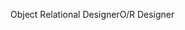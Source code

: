 <span data-ttu-id="816ee-101">Object Relational Designer</span><span class="sxs-lookup"><span data-stu-id="816ee-101">O/R Designer</span></span>
